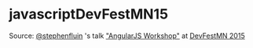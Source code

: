 # javascriptDevFestMN15

Source: [@stephenfluin](https://twitter.com/stephenfluin) 's talk ["AngularJS Workshop"](bit.ly/aworkshop-presentation) at [DevFestMN 2015](http://m.devfest.mn/)


